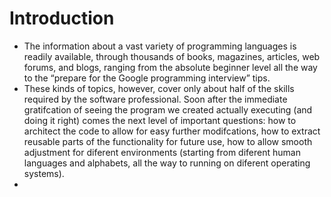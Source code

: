 # Introduction

- The information about a vast variety of programming languages is readily available, through thousands of books, magazines, articles, web forums, and blogs, ranging from the absolute beginner level all the way to the “prepare for the Google programming interview” tips.
- These kinds of topics, however, cover only about half of the skills required by the software professional. Soon after the immediate gratifcation of seeing the program we created actually executing (and doing it right) comes the next level of important questions: how to architect the code to allow for easy further modifcations, how to extract reusable parts of the functionality for future use, how to allow smooth adjustment for diferent environments (starting from diferent human languages and alphabets, all the way to running on diferent operating systems).
- 
